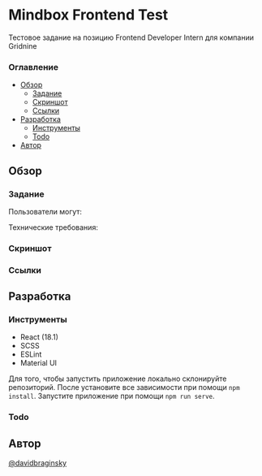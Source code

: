 # Mindbox Frontend Test

Тестовое задание на позицию Frontend Developer Intern для компании Gridnine

### Оглавление

- [Обзор](#обзор)
  - [Задание](#задание)
  - [Скриншот](#скриншот)
  - [Ссылки](#ссылки)
- [Разработка](#разработка)
  - [Инструменты](#инструменты)
  - [Todo](#todo)
- [Автор](#автор)

## Обзор

### Задание

Пользователи могут:

Технические требования:

### Скриншот

<!-- ![Screenshot of app](./src/assets/gridnine_screenshot.png) -->

### Ссылки

<!-- [Live Website](https://davidbraginsky.github.io/gridnine_frontend_test/) -->

## Разработка

### Инструменты

- React (18.1)
- SCSS
- ESLint
- Material UI

Для того, чтобы запустить приложение локально склонируйте репозиторий. После установите все зависимости при помощи `npm install`. Запустите приложение при помощи `npm run serve`.

### Todo
<!-- 
- создать адаптивную верстку для мобильных устройств
- дальше рефакторить код (вывести фильтрацию по каждому пунтку в отдельную функцию)
- добавить анимации для фильтрации и сортировки -->

## Автор

[@davidbraginsky](https://github.com/davidbraginsky)
